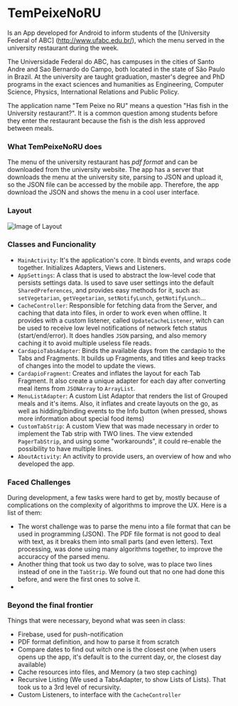 # TemPeixeNoRU 
Is an App developed for Android to inform students of the [University Federal of ABC] (http://www.ufabc.edu.br/), which the menu served in the university restaurant during the week. 

The Universidade Federal do ABC, has campuses in the cities of Santo Andre and Sao Bernardo do Campo, both located in the state of São Paulo in Brazil. At the university are taught graduation, master's degree and PhD programs in the exact sciences and humanities as Engineering, Computer Science, Physics, International Relations and Public Policy.

The application name "Tem Peixe no RU" means a question "Has fish in the University restaurant?". It is a common question among students before they enter the restaurant because the fish is the dish less approved between meals.

### What TemPeixeNoRU does
The menu of the university restaurant has *pdf format* and can be downloaded from the university website. The app has a server that downloads the menu at the university site, parsing to JSON and upload it, so the JSON file can be accessed by the mobile app.
Therefore, the app download the JSON and shows the menu in a cool user interface.

### Layout
![Image of Layout](https://github.com/samillamacedo/TemPeixeNoRU/blob/master/TPNRU_Telas_telas.png)

### Classes and Funcionality
* `MainActivity`: It's the application's core. It binds events, and wraps code together. Initializes Adapters, Views and Listeners.
* `AppSettings`: A class that is used to abstract the low-level code that persists settings data. Is used to save user settings into the default `SharedPreferences`, and provides easy methods for it, such as: `setVegetarian`, `getVegetarian`, `setNotifyLunch`, `getNotifyLunch`...
* `CacheController`: Responsible for fetching data from the Server, and caching that data into files, in order to work even when offline. It provides with a custom listener, called `UpdateCacheListener`, witch can be used to receive low level notifications of network fetch status (start/end/error). It does handles `JSON` parsing, and also memory caching it to avoid multiple useless file reads.
* `CardapioTabsAdapter`: Binds the available days from the cardapio to the Tabs and Fragments. It builds up Fragments, and titles and keep tracks of changes into the model to update the views.
* `CardapioFragment`: Creates and inflates the layout for each Tab Fragment. It also create a unique adapter for each day after converting meal items from `JSONArray` to `ArrayList`.
* `MenuListAdapter`: A custom List Adaptor that renders the list of Grouped meals and it's items. Also, it inflates and create layouts on the go, as well as hidding/binding events to the Info button (when pressed, shows more information about special food items)
* `CustomTabStrip`: A custom View that was made necessary in order to implement the Tab strip with TWO lines. The view extended `PagerTabStrip`, and using some "workarounds", it could re-enable the possibility to have multiple lines.
* `AboutActivity`: An activity to provide users, an overview of how and who developed the app.

### Faced Challenges
During development, a few tasks were hard to get by, mostly because of complications on the complexity of algorithms to improve the UX. Here is a list of them:

* The worst challenge was to parse the menu into a file format that can be used in programming (JSON). The PDF file format is not good to deal with text, as it breaks them into small parts (and even letters). Text processing, was done using many algorithms together, to improve the accuraccy of the parsed menu.
* Another thing that took us two day to solve, was to place two lines instead of one in the `TabStrip`. We found out that no one had done this before, and were the first ones to solve it.
* 
### Beyond the final frontier
Things that were necessary, beyond what was seen in class:

* Firebase, used for push-notification
* PDF format definition, and how to parse it from scratch
* Compare dates to find out witch one is the closest one (when users opens up the app, it's default is to the current day, or, the closest day available)
* Cache resources into files, and Memory (a two step caching)
* Recursive Listing (We used a TabsAdapter, to show Lists of Lists). That took us to a 3rd level of recursivity.
* Custom Listeners, to interface with the `CacheController`
